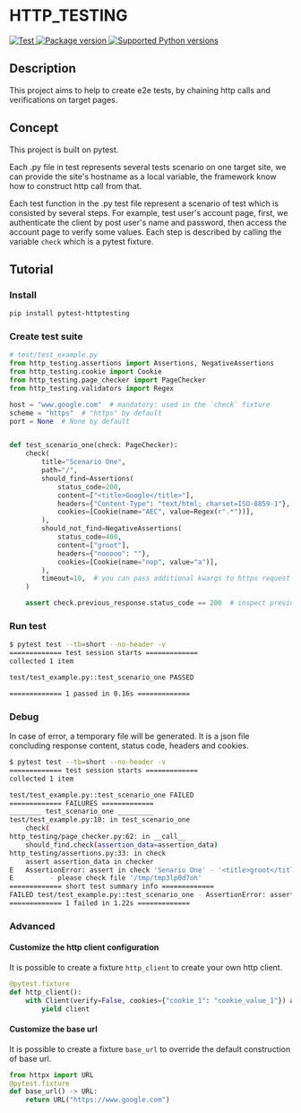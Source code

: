 # HTTP_TESTING

<a href="https://github.com/heqile/http_testing/actions?query=branch%3Amain+event%3Apush+" target="_blank">
    <img src="https://github.com/heqile/http_testing/workflows/Test/badge.svg?event=push&branch=main" alt="Test">
</a>
<a href="https://pypi.org/project/pytest-httptesting" target="_blank">
    <img src="https://img.shields.io/pypi/v/pytest-httptesting?color=%2334D058&label=pypi%20package" alt="Package version">
</a>
<a href="https://pypi.org/project/pytest-httptesting" target="_blank">
    <img src="https://img.shields.io/pypi/pyversions/pytest-httptesting.svg?color=%2334D058" alt="Supported Python versions">
</a>

## Description
This project aims to help to create e2e tests, by chaining http calls and verifications on target pages.

## Concept
This project is built on pytest.

Each .py file in test represents several tests scenario on one target site, we can provide the site's hostname
as a local variable, the framework know how to construct http call from that.

Each test function in the .py test file represent a scenario of test which is consisted by several steps. For example,
test user's account page, first, we authenticate the client by post user's name and password,
then access the account page to verify some values. Each step is described by calling the variable `check`
which is a pytest fixture.

## Tutorial
### Install
```bash
pip install pytest-httptesting
```

### Create test suite
```python
# test/test_example.py
from http_testing.assertions import Assertions, NegativeAssertions
from http_testing.cookie import Cookie
from http_testing.page_checker import PageChecker
from http_testing.validators import Regex

host = "www.google.com"  # mandatory: used in the `check` fixture
scheme = "https"  # "https" by default
port = None  # None by default


def test_scenario_one(check: PageChecker):
    check(
        title="Scenario One",
        path="/",
        should_find=Assertions(
            status_code=200,
            content=["<title>Google</title>"],
            headers={"Content-Type": "text/html; charset=ISO-8859-1"},
            cookies=[Cookie(name="AEC", value=Regex(r".*"))],
        ),
        should_not_find=NegativeAssertions(
            status_code=400,
            content=["groot"],
            headers={"nooooo": ""},
            cookies=[Cookie(name="nop", value="a")],
        ),
        timeout=10,  # you can pass additional kwargs to httpx request
    )

    assert check.previous_response.status_code == 200  # inspect previous response
```

### Run test
```bash
$ pytest test --tb=short --no-header -v
============= test session starts =============
collected 1 item

test/test_example.py::test_scenario_one PASSED

============= 1 passed in 0.16s =============

```

### Debug
In case of error, a temporary file will be generated. It is a json file concluding
response content, status code, headers and cookies.
```bash
$ pytest test --tb=short --no-header -v
============= test session starts =============
collected 1 item

test/test_example.py::test_scenario_one FAILED
============= FAILURES =============
________ test_scenario_one _________
test/test_example.py:10: in test_scenario_one
    check(
http_testing/page_checker.py:62: in __call__
    should_find.check(assertion_data=assertion_data)
http_testing/assertions.py:33: in check
    assert assertion_data in checker
E   AssertionError: assert in check 'Senario One' - '<title>groot</title>' should found in content on page 'https://www.google.com/'
E         - please check file '/tmp/tmp3lp0d7oh'
============= short test summary info =============
FAILED test/test_example.py::test_scenario_one - AssertionError: assert in check 'Senario One' - '<title>groot</title>' should found in content on page 'https://www.google.com/'
============= 1 failed in 1.22s =============

```

### Advanced
#### Customize the http client configuration
It is possible to create a fixture `http_client` to create your own http client.
```python
@pytest.fixture
def http_client():
    with Client(verify=False, cookies={"cookie_1": "cookie_value_1"}) as client:
        yield client
```

#### Customize the base url
It is possible to create a fixture `base_url` to override the default construction of base url.
```python
from httpx import URL
@pytest.fixture
def base_url() -> URL:
    return URL("https://www.google.com")
```

